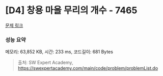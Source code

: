 # [D4] 창용 마을 무리의 개수 - 7465 

[문제 링크](https://swexpertacademy.com/main/code/problem/problemDetail.do?contestProbId=AWngfZVa9XwDFAQU) 

### 성능 요약

메모리: 63,852 KB, 시간: 233 ms, 코드길이: 681 Bytes



> 출처: SW Expert Academy, https://swexpertacademy.com/main/code/problem/problemList.do